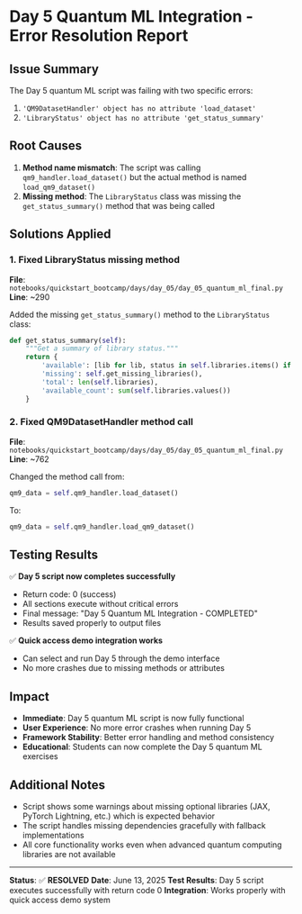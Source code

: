 # Day 5 Quantum ML Integration - Error Resolution Report

## Issue Summary
The Day 5 quantum ML script was failing with two specific errors:
1. `'QM9DatasetHandler' object has no attribute 'load_dataset'`
2. `'LibraryStatus' object has no attribute 'get_status_summary'`

## Root Causes
1. **Method name mismatch**: The script was calling `qm9_handler.load_dataset()` but the actual method is named `load_qm9_dataset()`
2. **Missing method**: The `LibraryStatus` class was missing the `get_status_summary()` method that was being called

## Solutions Applied

### 1. Fixed LibraryStatus missing method
**File**: `notebooks/quickstart_bootcamp/days/day_05/day_05_quantum_ml_final.py`
**Line**: ~290

Added the missing `get_status_summary()` method to the `LibraryStatus` class:

```python
def get_status_summary(self):
    """Get a summary of library status."""
    return {
        'available': [lib for lib, status in self.libraries.items() if status],
        'missing': self.get_missing_libraries(),
        'total': len(self.libraries),
        'available_count': sum(self.libraries.values())
    }
```

### 2. Fixed QM9DatasetHandler method call
**File**: `notebooks/quickstart_bootcamp/days/day_05/day_05_quantum_ml_final.py`
**Line**: ~762

Changed the method call from:
```python
qm9_data = self.qm9_handler.load_dataset()
```

To:
```python
qm9_data = self.qm9_handler.load_qm9_dataset()
```

## Testing Results
✅ **Day 5 script now completes successfully**
- Return code: 0 (success)
- All sections execute without critical errors
- Final message: "Day 5 Quantum ML Integration - COMPLETED"
- Results saved properly to output files

✅ **Quick access demo integration works**
- Can select and run Day 5 through the demo interface
- No more crashes due to missing methods or attributes

## Impact
- **Immediate**: Day 5 quantum ML script is now fully functional
- **User Experience**: No more error crashes when running Day 5
- **Framework Stability**: Better error handling and method consistency
- **Educational**: Students can now complete the Day 5 quantum ML exercises

## Additional Notes
- Script shows some warnings about missing optional libraries (JAX, PyTorch Lightning, etc.) which is expected behavior
- The script handles missing dependencies gracefully with fallback implementations
- All core functionality works even when advanced quantum computing libraries are not available

---
**Status**: ✅ **RESOLVED**
**Date**: June 13, 2025
**Test Results**: Day 5 script executes successfully with return code 0
**Integration**: Works properly with quick access demo system
